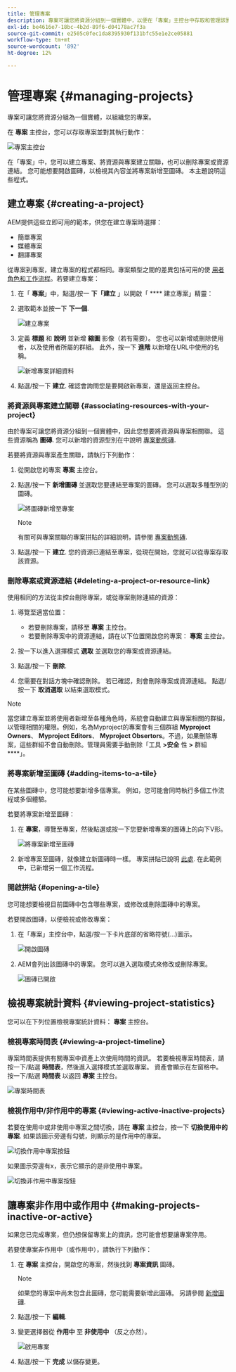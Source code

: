 ```yaml
---
title: 管理專案
description: 專案可讓您將資源分組到一個實體中，以便在「專案」主控台中存取和管理該實體，藉此組織您的專案
exl-id: be4616e7-18bc-4b2d-89f6-d04178ac7f3a
source-git-commit: e2505c0fec1da8395930f131bfc55e1e2ce05881
workflow-type: tm+mt
source-wordcount: '892'
ht-degree: 12%

---
```


# 管理專案 {#managing-projects}

專案可讓您將資源分組為一個實體，以組織您的專案。

在 **專案** 主控台，您可以存取專案並對其執行動作：

![專案主控台](/help/sites-cloud/authoring/assets/projects-console.png)

在「專案」中，您可以建立專案、將資源與專案建立關聯，也可以刪除專案或資源連結。 您可能想要開啟圖磚，以檢視其內容並將專案新增至圖磚。 本主題說明這些程式。

## 建立專案 {#creating-a-project}

AEM提供這些立即可用的範本，供您在建立專案時選擇：

* 簡單專案
* 媒體專案
* 翻譯專案

<!-- Hiding product photoshoot via cqdoc-18072 as it is not available in Skyline.
* Product Photo Shoot Project 
-->

從專案到專案，建立專案的程式都相同。專案類型之間的差異包括可用的使 [用者角色](/help/sites-cloud/authoring/projects/overview.md)[和工作流程](/help/sites-cloud/authoring/projects/workflows.md)。若要建立專案：

1. 在「 **專案**」中，點選/按一 **下「建立** 」以開啟「 **** 建立專案」精靈：
1. 選取範本並按一下 **下一個**.

   ![建立專案](/help/sites-cloud/authoring/assets/projects-create.png)

1. 定義 **標題** 和 **說明** 並新增 **縮圖** 影像（若有需要）。 您也可以新增或刪除使用者，以及使用者所屬的群組。 此外，按一下 **進階** 以新增在URL中使用的名稱。

   ![新增專案詳細資料](/help/sites-cloud/authoring/assets/projects-add-team.png)

1. 點選/按一下 **建立**. 確認會詢問您是要開啟新專案，還是返回主控台。

### 將資源與專案建立關聯 {#associating-resources-with-your-project}

由於專案可讓您將資源分組到一個實體中，因此您想要將資源與專案相關聯。 這些資源稱為 **圖磚**. 您可以新增的資源型別在中說明 [專案動態磚](/help/sites-cloud/authoring/projects/overview.md#project-tiles).

若要將資源與專案產生關聯，請執行下列動作：

1. 從開啟您的專案 **專案** 主控台。
1. 點選/按一下 **新增圖磚** 並選取您要連結至專案的圖磚。 您可以選取多種型別的圖磚。

   ![將圖磚新增至專案](/help/sites-cloud/authoring/assets/projects-add-tile.png)

   >[!NOTE]
   >
   >有關可與專案關聯的專案拼貼的詳細說明，請參閱 [專案動態磚](/help/sites-cloud/authoring/projects/overview.md#project-tiles).

1. 點選/按一下 **建立**. 您的資源已連結至專案，從現在開始，您就可以從專案存取該資源。

### 刪除專案或資源連結 {#deleting-a-project-or-resource-link}

使用相同的方法從主控台刪除專案，或從專案刪除連結的資源：

1. 導覽至適當位置：

   * 若要刪除專案，請移至 **專案** 主控台。
   * 若要刪除專案中的資源連結，請在以下位置開啟您的專案： **專案** 主控台。

1. 按一下以進入選擇模式 **選取** 並選取您的專案或資源連結。
1. 點選/按一下 **刪除**.

1. 您需要在對話方塊中確認刪除。 若已確認，則會刪除專案或資源連結。 點選/按一下 **取消選取** 以結束選取模式。

>[!NOTE]
>
>當您建立專案並將使用者新增至各種角色時，系統會自動建立與專案相關的群組，以管理相關的權限。例如，名為Myproject的專案會有三個群組 **Myproject Owners**、 **Myproject Editors**、 **Myproject Obsertors**。不過，如果刪除專案，這些群組不會自動刪除。管理員需要手動刪除「工具 **>安全** 性 **>** 群組 ****」。

### 將專案新增至圖磚 {#adding-items-to-a-tile}

在某些圖磚中，您可能想要新增多個專案。 例如，您可能會同時執行多個工作流程或多個體驗。

若要將專案新增至圖磚：

1. 在 **專案**，導覽至專案，然後點選或按一下您要新增專案的圖磚上的向下V形。

   ![將專案新增至圖磚](/help/sites-cloud/authoring/assets/project-workflows.png)

1. 新增專案至圖磚，就像建立新圖磚時一樣。 專案拼貼已說明 [此處](/help/sites-cloud/authoring/projects/overview.md#project-tiles). 在此範例中，已新增另一個工作流程。

### 開啟拼貼 {#opening-a-tile}

您可能想要檢視目前圖磚中包含哪些專案，或修改或刪除圖磚中的專案。

若要開啟圖磚，以便檢視或修改專案：

1. 在「專案」主控台中，點選/按一下卡片底部的省略符號(...)圖示。

   ![開啟圖磚](/help/sites-cloud/authoring/assets/project-links.png)

1. AEM會列出該圖磚中的專案。 您可以進入選取模式來修改或刪除專案。

   ![圖磚已開啟](/help/sites-cloud/authoring/assets/projects-add-link.png)

## 檢視專案統計資料 {#viewing-project-statistics}

您可以在下列位置檢視專案統計資料： **專案** 主控台。

### 檢視專案時間表 {#viewing-a-project-timeline}

專案時間表提供有關專案中資產上次使用時間的資訊。 若要檢視專案時間表，請按一下/點選 **時間表**，然後進入選擇模式並選取專案。 資產會顯示在左窗格中。 按一下/點選 **時間表** 以返回 **專案** 主控台。

![專案時間表](/help/sites-cloud/authoring/assets/projects-timeline.png)

### 檢視作用中/非作用中的專案 {#viewing-active-inactive-projects}

若要在使用中或非使用中專案之間切換，請在 **專案** 主控台，按一下 **切換使用中的專案**. 如果該圖示旁邊有勾號，則顯示的是作用中的專案。

![切換作用中專案按鈕](/help/sites-cloud/authoring/assets/projects-active.png)

如果圖示旁邊有x，表示它顯示的是非使用中專案。

![切換非作用中專案按鈕](/help/sites-cloud/authoring/assets/projects-inactive.png)

## 讓專案非作用中或作用中 {#making-projects-inactive-or-active}

如果您已完成專案，但仍想保留專案上的資訊，您可能會想要讓專案停用。

若要使專案非作用中（或作用中），請執行下列動作：

1. 在 **專案** 主控台，開啟您的專案，然後找到 **專案資訊** 圖磚。

   >[!NOTE]
   >
   如果您的專案中尚未包含此圖磚，您可能需要新增此圖磚。 另請參閱 [新增圖磚](#adding-items-to-a-tile).

1. 點選/按一下 **編輯**.
1. 變更選擇器從 **作用中** 至 **非使用中** （反之亦然）。

   ![啟用專案](/help/sites-cloud/authoring/assets/projects-add-team.png)

1. 點選/按一下 **完成** 以儲存變更。
